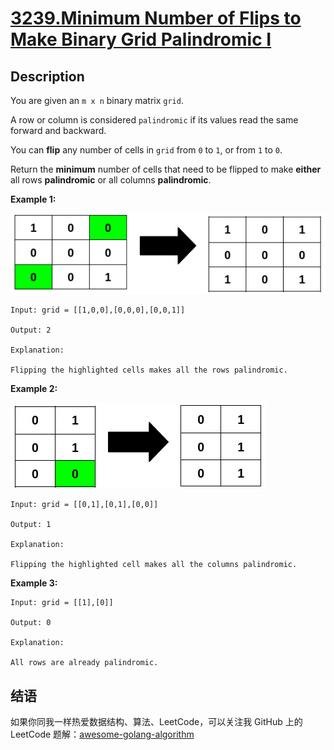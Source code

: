 # [3239.Minimum Number of Flips to Make Binary Grid Palindromic I][title]

## Description
You are given an `m x n` binary matrix `grid`.

A row or column is considered `palindromic` if its values read the same forward and backward.

You can **flip** any number of cells in `grid` from `0` to `1`, or from `1` to `0`.

Return the **minimum** number of cells that need to be flipped to make **either** all rows **palindromic** or all columns **palindromic**.


**Example 1:**  

![1](./1.png)

```
Input: grid = [[1,0,0],[0,0,0],[0,0,1]]

Output: 2

Explanation:

Flipping the highlighted cells makes all the rows palindromic.
```

**Example 2:**  

![2](./2.png)

```
Input: grid = [[0,1],[0,1],[0,0]]

Output: 1

Explanation:

Flipping the highlighted cell makes all the columns palindromic.
```

**Example 3:**

```
Input: grid = [[1],[0]]

Output: 0

Explanation:

All rows are already palindromic.
```

## 结语

如果你同我一样热爱数据结构、算法、LeetCode，可以关注我 GitHub 上的 LeetCode 题解：[awesome-golang-algorithm][me]

[title]: https://leetcode.com/problems/minimum-number-of-flips-to-make-binary-grid-palindromic-i/
[me]: https://github.com/kylesliu/awesome-golang-algorithm
